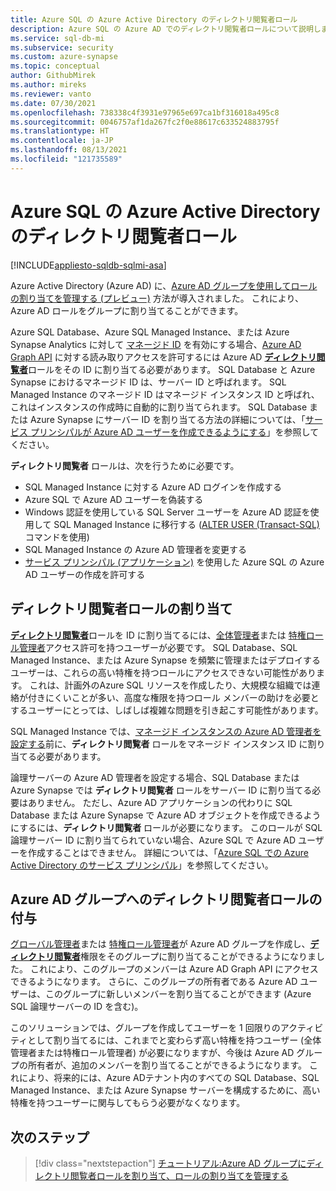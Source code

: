 ```yaml
---
title: Azure SQL の Azure Active Directory のディレクトリ閲覧者ロール
description: Azure SQL の Azure AD でのディレクトリ閲覧者ロールについて説明します。
ms.service: sql-db-mi
ms.subservice: security
ms.custom: azure-synapse
ms.topic: conceptual
author: GithubMirek
ms.author: mireks
ms.reviewer: vanto
ms.date: 07/30/2021
ms.openlocfilehash: 738338c4f3931e97965e697ca1bf316018a495c8
ms.sourcegitcommit: 0046757af1da267fc2f0e88617c633524883795f
ms.translationtype: HT
ms.contentlocale: ja-JP
ms.lasthandoff: 08/13/2021
ms.locfileid: "121735589"
---
```

# <a name="directory-readers-role-in-azure-active-directory-for-azure-sql"></a>Azure SQL の Azure Active Directory のディレクトリ閲覧者ロール

[!INCLUDE[appliesto-sqldb-sqlmi-asa](../includes/appliesto-sqldb-sqlmi-asa.md)]

Azure Active Directory (Azure AD) に、[Azure AD グループを使用してロールの割り当てを管理する (プレビュー)](../../active-directory/roles/groups-concept.md) 方法が導入されました。 これにより、Azure AD ロールをグループに割り当てることができます。

Azure SQL Database、Azure SQL Managed Instance、または Azure Synapse Analytics に対して [マネージド ID](../../active-directory/managed-identities-azure-resources/overview.md#managed-identity-types) を有効にする場合、[Azure AD Graph API](/graph/migrate-azure-ad-graph-planning-checklist) に対する読み取りアクセスを許可するには Azure AD [**ディレクトリ閲覧者**](../../active-directory/roles/permissions-reference.md#directory-readers)ロールをその ID に割り当てる必要があります。 SQL Database と Azure Synapse におけるマネージド ID は、サーバー ID と呼ばれます。 SQL Managed Instance のマネージド ID はマネージド インスタンス ID と呼ばれ、これはインスタンスの作成時に自動的に割り当てられます。 SQL Database または Azure Synapse にサーバー ID を割り当てる方法の詳細については、「[サービス プリンシパルが Azure AD ユーザーを作成できるようにする](authentication-aad-service-principal.md#enable-service-principals-to-create-azure-ad-users)」を参照してください。

**ディレクトリ閲覧者** ロールは、次を行うために必要です。

- SQL Managed Instance に対する Azure AD ログインを作成する
- Azure SQL で Azure AD ユーザーを偽装する
- Windows 認証を使用している SQL Server ユーザーを Azure AD 認証を使用して SQL Managed Instance に移行する ([ALTER USER (Transact-SQL)](/sql/t-sql/statements/alter-user-transact-sql?view=azuresqldb-mi-current&preserve-view=true#d-map-the-user-in-the-database-to-an-azure-ad-login-after-migration) コマンドを使用)
- SQL Managed Instance の Azure AD 管理者を変更する
- [サービス プリンシパル (アプリケーション)](authentication-aad-service-principal.md) を使用した Azure SQL の Azure AD ユーザーの作成を許可する

## <a name="assigning-the-directory-readers-role"></a>ディレクトリ閲覧者ロールの割り当て

[**ディレクトリ閲覧者**](../../active-directory/roles/permissions-reference.md#directory-readers)ロールを ID に割り当てるには、[全体管理者](../../active-directory/roles/permissions-reference.md#global-administrator)または [特権ロール管理者](../../active-directory/roles/permissions-reference.md#privileged-role-administrator)アクセス許可を持つユーザーが必要です。 SQL Database、SQL Managed Instance、または Azure Synapse を頻繁に管理またはデプロイするユーザーは、これらの高い特権を持つロールにアクセスできない可能性があります。 これは、計画外のAzure SQL リソースを作成したり、大規模な組織では連絡が付きにくいことが多い、高度な権限を持つロール メンバーの助けを必要とするユーザーにとっては、しばしば複雑な問題を引き起こす可能性があります。

SQL Managed Instance では、[マネージド インスタンスの Azure AD 管理者を設定する](authentication-aad-configure.md#provision-azure-ad-admin-sql-managed-instance)前に、**ディレクトリ閲覧者** ロールをマネージド インスタンス ID に割り当てる必要があります。 

論理サーバーの Azure AD 管理者を設定する場合、SQL Database または Azure Synapse では **ディレクトリ閲覧者** ロールをサーバー ID に割り当てる必要はありません。 ただし、Azure AD アプリケーションの代わりに SQL Database または Azure Synapse で Azure AD オブジェクトを作成できるようにするには、**ディレクトリ閲覧者** ロールが必要になります。 このロールが SQL 論理サーバー ID に割り当てられていない場合、Azure SQL で Azure AD ユーザーを作成することはできません。 詳細については、「[Azure SQL での Azure Active Directory のサービス プリンシパル](authentication-aad-service-principal.md)」を参照してください。

## <a name="granting-the-directory-readers-role-to-an-azure-ad-group"></a>Azure AD グループへのディレクトリ閲覧者ロールの付与

[グローバル管理者](../../active-directory/roles/permissions-reference.md#global-administrator)または [特権ロール管理者](../../active-directory/roles/permissions-reference.md#privileged-role-administrator)が Azure AD グループを作成し、[**ディレクトリ閲覧者**](../../active-directory/roles/permissions-reference.md#directory-readers)権限をそのグループに割り当てることができるようになりました。 これにより、このグループのメンバーは Azure AD Graph API にアクセスできるようになります。 さらに、このグループの所有者である Azure AD ユーザーは、このグループに新しいメンバーを割り当てることができます (Azure SQL 論理サーバーの ID を含む)。

このソリューションでは、グループを作成してユーザーを 1 回限りのアクティビティとして割り当てるには、これまでと変わらず高い特権を持つユーザー (全体管理者または特権ロール管理者) が必要になりますが、今後は Azure AD グループの所有者が、追加のメンバーを割り当てることができるようになります。 これにより、将来的には、Azure ADテナント内のすべての SQL Database、SQL Managed Instance、または Azure Synapse サーバーを構成するために、高い特権を持つユーザーに関与してもらう必要がなくなります。

## <a name="next-steps"></a>次のステップ

> [!div class="nextstepaction"]
> [チュートリアル:Azure AD グループにディレクトリ閲覧者ロールを割り当て、ロールの割り当てを管理する](authentication-aad-directory-readers-role-tutorial.md)